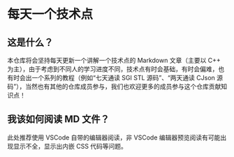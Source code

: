 # 每天一个技术点
## 这是什么？
本仓库将会坚持每天更新一个讲解一个技术点的 Markdown 文章（主要以 C++ 为主），由于考虑到不同人的学习进度不同，技术点有时会基础，有时会偏难，也有时会出一个系列的教程（例如“七天通读 SGI STL 源码”、“两天通读 CJson 源码”），当然也有其他的仓库成员参与，我们也欢迎更多的成员参与这个仓库贡献知识点！
## 我该如何阅读 MD 文件？
此处推荐使用 VSCode 自带的编辑器阅读，非 VSCode 编辑器预览阅读有可能出现显示不全，显示出内嵌 CSS 代码等问题。